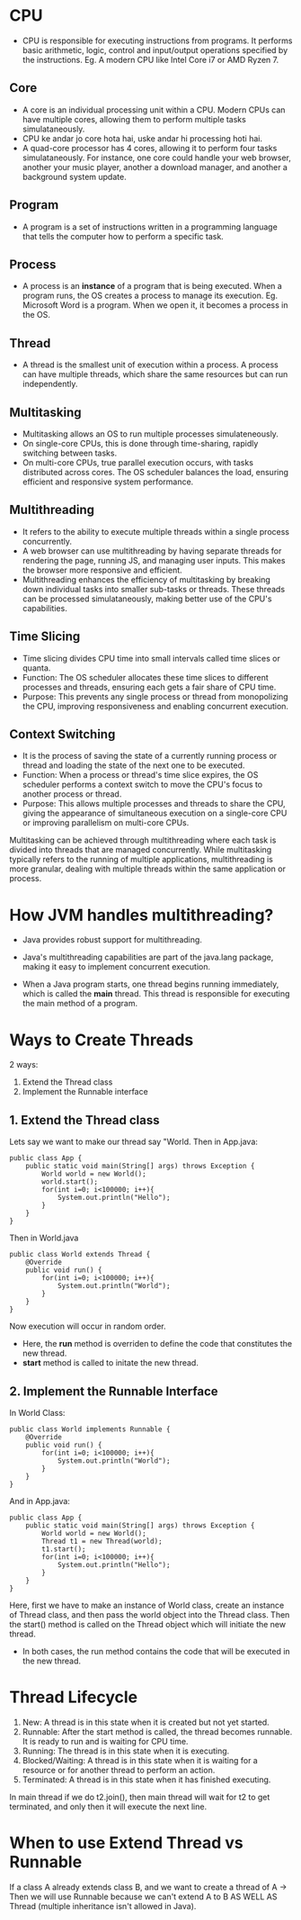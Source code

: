 # CPU
- CPU is responsible for executing instructions from programs. It performs basic arithmetic, logic, control and input/output operations specified by the instructions.
Eg. A modern CPU like Intel Core i7 or AMD Ryzen 7.

## Core
- A core is an individual processing unit within a CPU. Modern CPUs can have multiple cores, allowing them to perform multiple tasks simulataneously.
- CPU ke andar jo core hota hai, uske andar hi processing hoti hai.
- A quad-core processor has 4 cores, allowing it to perform four tasks simulataneously. For instance, one core could handle your web browser, another your music player, another a download manager, and another a background system update.

## Program
- A program is a set of instructions written in a programming language that tells the computer how to perform a specific task.

## Process
- A process is an **instance** of a program that is being executed. When a program runs, the OS creates a process to manage its execution. Eg. Microsoft Word is a program. When we open it, it becomes a process in the OS.

## Thread
- A thread is the smallest unit of execution within a process. A process can have multiple threads, which share the same resources but can run independently.

## Multitasking
- Multitasking allows an OS to run multiple processes simulateneously.
- On single-core CPUs, this is done through time-sharing, rapidly switching between tasks.
- On multi-core CPUs, true parallel execution occurs, with tasks distributed across cores. The OS scheduler balances the load, ensuring efficient and responsive system performance.

## Multithreading
- It refers to the ability to execute multiple threads within a single process concurrently.
- A web browser can use multithreading by having separate threads for rendering the page, running JS, and managing user inputs. This makes the browser more responsive and efficient.
- Multithreading enhances the efficiency of multitasking by breaking down individual tasks into smaller sub-tasks or threads. These threads can be processed simulataneously, making better use of the CPU's capabilities.

## Time Slicing 
- Time slicing divides CPU time into small intervals called time slices or quanta.
- Function: The OS scheduler allocates these time slices to different processes and threads, ensuring each gets a fair share of CPU time.
- Purpose: This prevents any single process or thread from monopolizing the CPU, improving responsiveness and enabling concurrent execution. 

## Context Switching
- It is the process of saving the state of a currently running process or thread and loading the state of the next one to be executed.
- Function: When a process or thread's time slice expires, the OS scheduler performs a context switch to move the CPU's focus to another process or thread.
- Purpose: This allows multiple processes and threads to share the CPU, giving the appearance of simultaneous execution on a single-core CPU or improving parallelism on multi-core CPUs.

Multitasking can be achieved through multithreading where each task is divided into threads that are managed concurrently.
While multitasking typically refers to the running of multiple applications, multithreading is more granular, dealing with multiple threads within the same application or process.

# How JVM handles multithreading?
- Java provides robust support for multithreading.
- Java's multithreading capabilities are part of the java.lang package, making it easy to implement concurrent execution.

- When a Java program starts, one thread begins running immediately, which is called the **main** thread. This thread is responsible for executing the main method of a program.

# Ways to Create Threads
2 ways:
1. Extend the Thread class
2. Implement the Runnable interface

## 1. Extend the Thread class
Lets say we want to make our thread say "World.
Then in App.java:
```
public class App {
    public static void main(String[] args) throws Exception {
        World world = new World();
        world.start();
        for(int i=0; i<100000; i++){
            System.out.println("Hello");
        }
    }
}
```

Then in World.java
```
public class World extends Thread {
    @Override
    public void run() {
        for(int i=0; i<100000; i++){
            System.out.println("World");
        }
    }
}
```
Now execution will occur in random order.
- Here, the **run** method is overriden to define the code that constitutes the new thread.
- **start** method is called to initate the new thread.

## 2. Implement the Runnable Interface

In World Class:
```
public class World implements Runnable {
    @Override
    public void run() {
        for(int i=0; i<100000; i++){
            System.out.println("World");
        }
    }
}
```

And in App.java:
```
public class App {
    public static void main(String[] args) throws Exception { 
        World world = new World();
        Thread t1 = new Thread(world);
        t1.start();
        for(int i=0; i<100000; i++){
            System.out.println("Hello");
        }
    }
}
```
Here, first we have to make an instance of World class, create an instance of Thread class, and then pass the world object into the Thread class. 
Then the start() method is called on the Thread object which will initiate the new thread.

- In both cases, the run method contains the code that will be executed in the new thread.

# Thread Lifecycle
1. New: A thread is in this state when it is created but not yet started.
2. Runnable: After the start method is called, the thread becomes runnable. It is ready to run and is waiting for CPU time.
3. Running: The thread is in this state when it is executing.
4. Blocked/Waiting: A thread is in this state when it is waiting for a resource or for another thread to perform an action.
5. Terminated: A thread is in this state when it has finished executing.

In main thread if we do t2.join(), then main thread will wait for t2 to get terminated, and only then it will execute the next line.

# When to use Extend Thread vs Runnable 
If a class A already extends class B, and we want to create a thread of A -> Then we will use Runnable because we can't extend A to B AS WELL AS Thread (multiple inheritance isn't allowed in Java).

